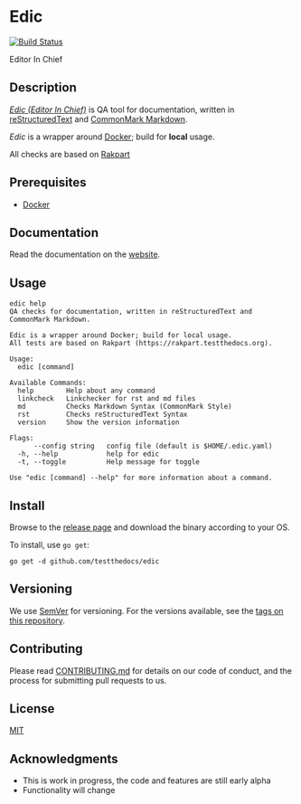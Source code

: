# Edic

[![Build Status](https://travis-ci.org/testthedocs/edic.svg?branch=master)](https://travis-ci.org/testthedocs/edic)

Editor In Chief

## Description

*[Edic (Editor In Chief)](https://github.com/testthedocs/edic)* is QA
tool for documentation, written in [reStructuredText](https://en.wikipedia.org/wiki/ReStructuredText) and [CommonMark Markdown](https://commonmark.org/).

*Edic* is a wrapper around [Docker](https://www.docker.com/); build for **local** usage.

All checks are based on [Rakpart](https://rakpart.testthedocs.org)

## Prerequisites

- [Docker](https://docker.com)

## Documentation

Read the documentation on the [website](https://edic.testthedocs.org).

## Usage

```shell
edic help
QA checks for documentation, written in reStructuredText and CommonMark Markdown.

Edic is a wrapper around Docker; build for local usage.
All tests are based on Rakpart (https://rakpart.testthedocs.org).

Usage:
  edic [command]

Available Commands:
  help        Help about any command
  linkcheck   Linkchecker for rst and md files
  md          Checks Markdown Syntax (CommonMark Style)
  rst         Checks reStructuredText Syntax
  version     Show the version information

Flags:
      --config string   config file (default is $HOME/.edic.yaml)
  -h, --help            help for edic
  -t, --toggle          Help message for toggle

Use "edic [command] --help" for more information about a command.

```

## Install

Browse to the [release page](https://github.com/testthedocs/edic/releases) and download the binary according to your OS.


To install, use `go get`:

```shell
go get -d github.com/testthedocs/edic
```

## Versioning

We use [SemVer](https://semver.org/) for versioning.
For the versions available, see the [tags on this repository](https://github.com/testthedocs/edic/tags).

## Contributing

Please read [CONTRIBUTING.md](https://edic.testthedocs/contributing) for details on our code of conduct, and the process for submitting pull requests to us.

## License

[MIT](https://choosealicense.com/licenses/mit/)

## Acknowledgments

- This is work in progress, the code and features are still early alpha
- Functionality will change

